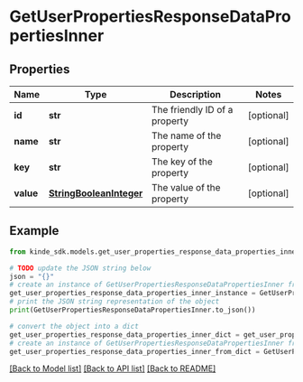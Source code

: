# GetUserPropertiesResponseDataPropertiesInner


## Properties

Name | Type | Description | Notes
------------ | ------------- | ------------- | -------------
**id** | **str** | The friendly ID of a property | [optional] 
**name** | **str** | The name of the property | [optional] 
**key** | **str** | The key of the property | [optional] 
**value** | [**StringBooleanInteger**](StringBooleanInteger.md) | The value of the property | [optional] 

## Example

```python
from kinde_sdk.models.get_user_properties_response_data_properties_inner import GetUserPropertiesResponseDataPropertiesInner

# TODO update the JSON string below
json = "{}"
# create an instance of GetUserPropertiesResponseDataPropertiesInner from a JSON string
get_user_properties_response_data_properties_inner_instance = GetUserPropertiesResponseDataPropertiesInner.from_json(json)
# print the JSON string representation of the object
print(GetUserPropertiesResponseDataPropertiesInner.to_json())

# convert the object into a dict
get_user_properties_response_data_properties_inner_dict = get_user_properties_response_data_properties_inner_instance.to_dict()
# create an instance of GetUserPropertiesResponseDataPropertiesInner from a dict
get_user_properties_response_data_properties_inner_from_dict = GetUserPropertiesResponseDataPropertiesInner.from_dict(get_user_properties_response_data_properties_inner_dict)
```
[[Back to Model list]](../README.md#documentation-for-models) [[Back to API list]](../README.md#documentation-for-api-endpoints) [[Back to README]](../README.md)


